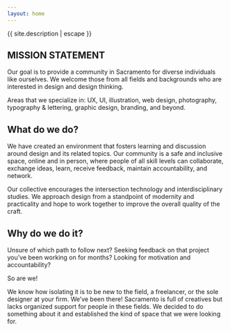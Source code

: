 ```yaml
---
layout: home
---
```


<p>{{ site.description | escape }}</p>

## MISSION STATEMENT

Our goal is to provide a community in Sacramento for diverse individuals like ourselves. We welcome those from all fields and backgrounds who are interested in design and design thinking. 

Areas that we specialize in: UX, UI, illustration, web design, photography, typography & lettering, graphic design, branding, and beyond.

## What do we do?

We have created an environment that fosters learning and discussion around design and its related topics. Our community is a safe and inclusive space, online and in person, where people of all skill levels can collaborate, exchange ideas, learn, receive feedback, maintain accountability, and network.

Our collective encourages the intersection technology and interdisciplinary studies. We approach design from a standpoint of modernity and practicality and hope to work together to improve the overall quality of the craft.

## Why do we do it?

Unsure of which path to follow next? Seeking feedback on that project you’ve been working on for months? Looking for motivation and accountability?

So are we! 

We know how isolating it is to be new to the field, a freelancer, or the sole designer at your firm. We’ve been there!
Sacramento is full of creatives but lacks organized support for people in these fields. We decided to do something about it and established the kind of space that we were looking for. 